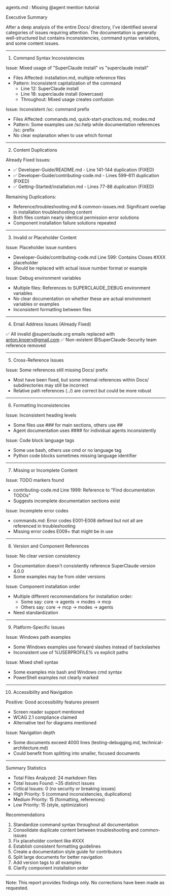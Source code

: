 agents.md :
Missing @agent mention tutorial

  Executive Summary

  After a deep analysis of the entire Docs/ directory, I've identified
  several categories of issues requiring attention. The documentation is
  generally well-structured but contains inconsistencies, command syntax
  variations, and some content issues.

  ---
  1. Command Syntax Inconsistencies

  Issue: Mixed usage of "SuperClaude install" vs "superclaude install"

  - Files Affected: installation.md, multiple reference files
  - Pattern: Inconsistent capitalization of the command
    - Line 12: SuperClaude install
    - Line 18: superclaude install (lowercase)
    - Throughout: Mixed usage creates confusion

  Issue: Inconsistent /sc: command prefix

  - Files Affected: commands.md, quick-start-practices.md, modes.md
  - Pattern: Some examples use /sc:help while documentation references /sc:
   prefix
  - No clear explanation when to use which format

  ---
  2. Content Duplications

  Already Fixed Issues:

  - ✅ Developer-Guide/README.md - Line 141-144 duplication (FIXED)
  - ✅ Developer-Guide/contributing-code.md - Lines 599-611 duplication
  (FIXED)
  - ✅ Getting-Started/installation.md - Lines 77-88 duplication (FIXED)

  Remaining Duplications:

  - Reference/troubleshooting.md & common-issues.md: Significant overlap in
   installation troubleshooting content
  - Both files contain nearly identical permission error solutions
  - Component installation failure solutions repeated

  ---
  3. Invalid or Placeholder Content

  Issue: Placeholder issue numbers

  - Developer-Guide/contributing-code.md Line 599: Contains Closes #XXX
  placeholder
  - Should be replaced with actual issue number format or example

  Issue: Debug environment variables

  - Multiple files: References to SUPERCLAUDE_DEBUG environment variables
  - No clear documentation on whether these are actual environment
  variables or examples
  - Inconsistent formatting between files

  ---
  4. Email Address Issues (Already Fixed)

  ✅ All invalid @superclaude.org emails replaced with
  anton.knoery@gmail.com
  ✅ Non-existent @SuperClaude-Security team reference removed

  ---
  5. Cross-Reference Issues

  Issue: Some references still missing Docs/ prefix

  - Most have been fixed, but some internal references within Docs/
  subdirectories may still be incorrect
  - Relative path references (../) are correct but could be more robust

  ---
  6. Formatting Inconsistencies

  Issue: Inconsistent heading levels

  - Some files use ### for main sections, others use ##
  - Agent documentation uses #### for individual agents inconsistently

  Issue: Code block language tags

  - Some use bash, others use cmd or no language tag
  - Python code blocks sometimes missing language identifier

  ---
  7. Missing or Incomplete Content

  Issue: TODO markers found

  - contributing-code.md Line 1999: Reference to "Find documentation TODOs"
  - Suggests incomplete documentation sections exist

  Issue: Incomplete error codes

  - commands.md: Error codes E001-E008 defined but not all are referenced
  in troubleshooting
  - Missing error codes E009+ that might be in use

  ---
  8. Version and Component References

  Issue: No clear version consistency

  - Documentation doesn't consistently reference SuperClaude version 4.0.0
  - Some examples may be from older versions

  Issue: Component installation order

  - Multiple different recommendations for installation order:
    - Some say: core → agents → modes → mcp
    - Others say: core → mcp → modes → agents
  - Need standardization

  ---
  9. Platform-Specific Issues

  Issue: Windows path examples

  - Some Windows examples use forward slashes instead of backslashes
  - Inconsistent use of %USERPROFILE% vs explicit paths

  Issue: Mixed shell syntax

  - Some examples mix bash and Windows cmd syntax
  - PowerShell examples not clearly marked

  ---
  10. Accessibility and Navigation

  Positive: Good accessibility features present

  - Screen reader support mentioned
  - WCAG 2.1 compliance claimed
  - Alternative text for diagrams mentioned

  Issue: Navigation depth

  - Some documents exceed 4000 lines (testing-debugging.md,
  technical-architecture.md)
  - Could benefit from splitting into smaller, focused documents

  ---
  Summary Statistics

  - Total Files Analyzed: 24 markdown files
  - Total Issues Found: ~35 distinct issues
  - Critical Issues: 0 (no security or breaking issues)
  - High Priority: 5 (command inconsistencies, duplications)
  - Medium Priority: 15 (formatting, references)
  - Low Priority: 15 (style, optimization)

  Recommendations

  1. Standardize command syntax throughout all documentation
  2. Consolidate duplicate content between troubleshooting and
  common-issues
  3. Fix placeholder content like #XXX
  4. Establish consistent formatting guidelines
  5. Create a documentation style guide for contributors
  6. Split large documents for better navigation
  7. Add version tags to all examples
  8. Clarify component installation order

  ---
  Note: This report provides findings only. No corrections have been made
  as requested.